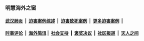 
### 明慧海外之窗

####  [武汉肺炎](indexes/365.md?t=04261101) &nbsp;|&nbsp;  [迫害案例综述](indexes/328.md?t=04261101) &nbsp;|&nbsp; [迫害致死案例](indexes/277.md?t=04261101)  &nbsp;|&nbsp; [更多迫害案例](indexes/81.md?t=04261101)  &nbsp;|&nbsp; 
####  [时事评论](indexes/19.md?t=04261101) &nbsp;|&nbsp; [海外简讯](indexes/245.md?t=04261101)&nbsp;|&nbsp;  [社会支持](indexes/140.md?t=04261101) &nbsp;|&nbsp; [褒奖决议](indexes/282.md?t=04261101) &nbsp;|&nbsp; [社区报道](indexes/91.md?t=04261101)  &nbsp;|&nbsp; [天人之间](indexes/78.md?t=04261101) 

